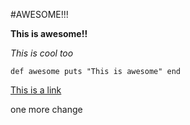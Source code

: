 #AWESOME!!!

**This is awesome!!**

*This is cool too*

`def awesome
  puts "This is awesome"
  end`

[This is a link](https://git-scm.com/docs/git-fetch)

one more change